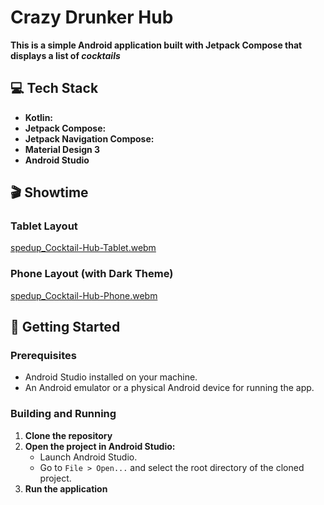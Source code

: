 # Crazy Drunker Hub
**This is a simple Android application built with Jetpack Compose that displays a list of *cocktails***

## 💻 Tech Stack
*   **Kotlin:** 
*   **Jetpack Compose:**
*   **Jetpack Navigation Compose:**
*   **Material Design 3**
*   **Android Studio**


## 🎬 Showtime
### Tablet Layout 
[spedup_Cocktail-Hub-Tablet.webm](https://github.com/user-attachments/assets/a565f5bd-b62b-4f5b-94f9-bd111472b4d3)

### Phone Layout (with Dark Theme)
[spedup_Cocktail-Hub-Phone.webm](https://github.com/user-attachments/assets/057d1ec5-f21b-4ef8-9cb9-8a979a5e6147)


## 🚀 Getting Started

### Prerequisites

*   Android Studio installed on your machine.
*   An Android emulator or a physical Android device for running the app.

### Building and Running

1.  **Clone the repository**
2.  **Open the project in Android Studio:**
    *   Launch Android Studio.
    *   Go to `File > Open...` and select the root directory of the cloned project.
3.  **Run the application**

